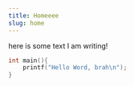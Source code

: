 ```yaml
---
title: Homeeee
slug: home
---
```


here is some text I am writing!

```c
int main(){
    printf("Hello Word, brah\n");
}
```

